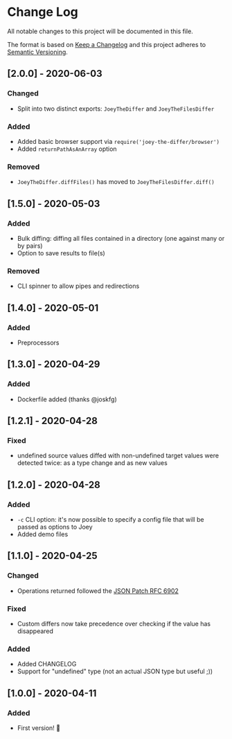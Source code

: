 # Change Log

All notable changes to this project will be documented in this file.

The format is based on [Keep a Changelog](http://keepachangelog.com/)
and this project adheres to [Semantic Versioning](http://semver.org/).

## [2.0.0] - 2020-06-03

### Changed

- Split into two distinct exports: `JoeyTheDiffer` and `JoeyTheFilesDiffer`

### Added

- Added basic browser support via `require('joey-the-differ/browser')`
- Added `returnPathAsAnArray` option

### Removed

- `JoeyTheDiffer.diffFiles()` has moved to `JoeyTheFilesDiffer.diff()`

## [1.5.0] - 2020-05-03

### Added

- Bulk diffing: diffing all files contained in a directory (one against many or by pairs)
- Option to save results to file(s)

### Removed

- CLI spinner to allow pipes and redirections

## [1.4.0] - 2020-05-01

### Added

- Preprocessors

## [1.3.0] - 2020-04-29

### Added

- Dockerfile added (thanks @joskfg)

## [1.2.1] - 2020-04-28

### Fixed

- undefined source values diffed with non-undefined target values were detected twice: as a type change and as new values

## [1.2.0] - 2020-04-28

### Added

- `-c` CLI option: it's now possible to specify a config file that will be passed as options to Joey
- Added demo files

## [1.1.0] - 2020-04-25

### Changed

- Operations returned followed the [JSON Patch RFC 6902](https://tools.ietf.org/html/rfc6902)

### Fixed

- Custom differs now take precedence over checking if the value has disappeared

### Added

- Added CHANGELOG
- Support for "undefined" type (not an actual JSON type but useful ;))

## [1.0.0] - 2020-04-11

### Added

- First version! 🎉
